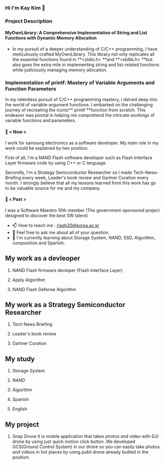 ### Hi I'm Kay Kim 👋
### Project Description
#### MyOwnLibrary: A Comprehensive Implementation of String and List Functions with Dynamic Memory Allocation
* In my pursuit of a deeper understanding of C/C++ programming, I have meticulously crafted MyOwnLibrary. This library not only replicates all the essential functions found in **<stdio.h> **and **<stdlib.h> **but also goes the extra mile in implementing string and list-related functions while judiciously managing memory allocation.

### Implementation of printf: Mastery of Variable Arguments and Function Parameters

In my relentless pursuit of C/C++ programming mastery, I delved deep into the world of variable-argument functions. I embarked on the challenging journey of recreating the iconic** printf **function from scratch. This endeavor was pivotal in helping me comprehend the intricate workings of variable functions and parameters.

#### 🔭 < Now > 
I work for samsung electronics as a software developer. My main role in my work could be explained by two position.

First of all, I'm a NAND Flash software developer such as Flash Interface Layer firmware code by using C++ or C language.

Secondly, I'm a Strategy Semiconductor Researcher so I made Tech-News-Briefing every week, Leader's book review and Gartner Curation every month. I strongly believe that all my lessons learned from this work has go to be valuable source for me and my company.

#### 🔭 < Past >
I was a Software Maestro 10th member (The government-sponsored project designed to discover the best SW talent) 

- 📫 How to reach me : rlagh20@korea.ac.kr
- 💬 Feel free to ask me about all of your question. 
- 🌱 I'm currently learning about Storage System, NAND, SSD, Algorithm, composition and Spanish.

## My work as a devleoper
1. NAND Flash firmware devloper (Flash Interface Layer)

2. Apply Algorithm

3. NAND Flash Defense Algorithm

## My work as a Strategy Semiconductor Researcher
1. Tech News Briefing 

2. Leader's book review

3. Gartner Curation

## My study
1. Storage System

2. NAND

3. Algorithm

4. Spanish

5. English

## My project
1. Snap Drone
  It is mobile application that takes photos and video with DJI drone by using just quick motion click button. We developed GCS(Ground Control System) in our drone so you can easily take photos and videos in hot places by using publi drone already builted in the position.



<!--
**kay30kim/kay30kim** is a ✨ _special_ ✨ repository because its `README.md` (this file) appears on your GitHub profile.

Here are some ideas to get you started:

- 🔭 I’m currently working on ...
- 🌱 I’m currently learning ...
- 👯 I’m looking to collaborate on ...
- 🤔 I’m looking for help with ...
- 💬 Ask me about ...
- 📫 How to reach me: ...
- 😄 Pronouns: ...
- ⚡ Fun fact: ...
-->
